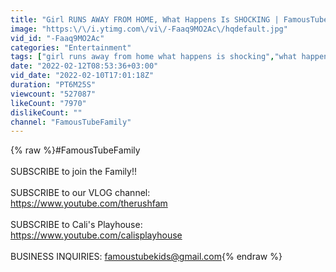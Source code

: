 ```yaml
---
title: "Girl RUNS AWAY FROM HOME, What Happens Is SHOCKING | FamousTubeFamily"
image: "https:\/\/i.ytimg.com\/vi\/-Faaq9MO2Ac\/hqdefault.jpg"
vid_id: "-Faaq9MO2Ac"
categories: "Entertainment"
tags: ["girl runs away from home what happens is shocking","what happens is shocking","shocking"]
date: "2022-02-12T08:53:36+03:00"
vid_date: "2022-02-10T17:01:18Z"
duration: "PT6M25S"
viewcount: "527087"
likeCount: "7970"
dislikeCount: ""
channel: "FamousTubeFamily"
---
```

{% raw %}#FamousTubeFamily <br /><br />SUBSCRIBE to join the Family!!<br /><br />SUBSCRIBE to our VLOG channel:<br /><a rel="nofollow" target="blank" href="https://www.youtube.com/therushfam">https://www.youtube.com/therushfam</a><br /><br />SUBSCRIBE to Cali's Playhouse:<br /><a rel="nofollow" target="blank" href="https://www.youtube.com/calisplayhouse">https://www.youtube.com/calisplayhouse</a><br /><br />BUSINESS INQUIRIES: famoustubekids@gmail.com{% endraw %}
